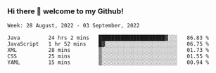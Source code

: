### Hi there 👋 welcome to my Github! 

<!--START_SECTION:waka-->
```text
Week: 28 August, 2022 - 03 September, 2022

Java         24 hrs 2 mins   █████████████████████▓░░░   86.83 % 
JavaScript   1 hr 52 mins    █▓░░░░░░░░░░░░░░░░░░░░░░░   06.75 % 
XML          28 mins         ▒░░░░░░░░░░░░░░░░░░░░░░░░   01.73 % 
CSS          25 mins         ▒░░░░░░░░░░░░░░░░░░░░░░░░   01.55 % 
YAML         15 mins         ▒░░░░░░░░░░░░░░░░░░░░░░░░   00.94 % 
```
<!--END_SECTION:waka-->
